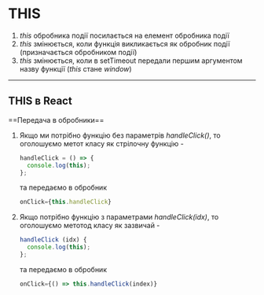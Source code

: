 
# THIS

1. _this_ обробника події посилається на елемент обробника події
2. _this_ змінюється, коли функція викликається як обробник події (призначається
   обробником події)
3. _this_ змінюється, коли в setTimeout передали першим аргументом назву функції
   (_this_ стане _window_)

---

## THIS в React

==Передача в обробники==

1. Якщо ми потрібно функцію без параметрів _handleClick()_, то оголошуємо метот
   класу як стрілочну функцію -

   ```javascript
   handleClick = () => {
     console.log(this);
   };
   ```

   та передаємо в обробник

   ```javascript
   onClick={this.handleClick}

   ```

2. Якщо потрібно функцію з параметрами _handleClick(idx)_, то оголошуємо метотод
   класу як зазвичай -

   ```javascript
   handleClick (idx) {
     console.log(this);
   };
   ```

   та передаємо в обробник

   ```javascript
   onClick={() => this.handleClick(index)}
   ```
